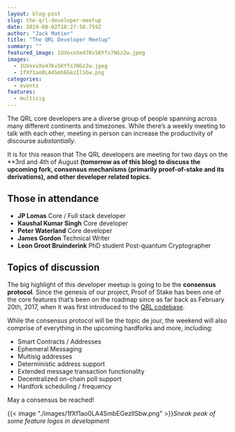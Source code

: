```yaml
---
layout: blog-post
slug: the-qrl-developer-meetup
date: 2019-08-02T18:27:58.759Z
author: "Jack Matier"
title: "The QRL Developer Meetup"
summary: ""
featured_image: 1UVexxXe47Kv5KYfs7NGz2w.jpeg
images:
  - 1UVexxXe47Kv5KYfs7NGz2w.jpeg
  - 1fXf1ao0LA4SmbEGezIlSbw.png
categories:
  - events
features:
  - multisig
---
```


The QRL core developers are a diverse group of people spanning across many different continents and timezones. While there’s a weekly meeting to talk with each other, meeting in person can increase the productivity of discourse *substantially*.

It is for this reason that The QRL developers are meeting for two days on the **3rd and 4th of August **(tomorrow as of this blog) to discuss the upcoming fork, consensus mechanisms (primarily proof-of-stake and its derivations), and other developer related topics.**

## Those in attendance

* **JP Lomas** Core / Full stack developer
* **Kaushal Kumar Singh** Core developer
* **Peter Waterland** Core developer
* **James Gordon** Technical Writer
* **Leon Groot Bruinderink** PhD student Post-quantum Cryptographer

## Topics of discussion

The big highlight of this developer meetup is going to be the **consensus protocol**. Since the genesis of our project, Proof of Stake has been one of the core features that’s been on the roadmap since as far back as February 20th, 2017, when it was first introduced to the [QRL codebase](https://github.com/theQRL/QRL/commit/c5a8ff10be841523fb43b821714e939540901f0f).

While the consensus protocol will be the topic de jour, the weekend will also comprise of everything in the upcoming hardforks and more, including:

* Smart Contracts / Addresses
* Ephemeral Messaging
* Multisig addresses
* Deterministic address support
* Extended message transaction functionality
* Decentralized on-chain poll support
* Hardfork scheduling / frequency

May a consensus be reached!

{{< image "./images/1fXf1ao0LA4SmbEGezIlSbw.png" >}}*Sneak peak of some feature logos in development*
